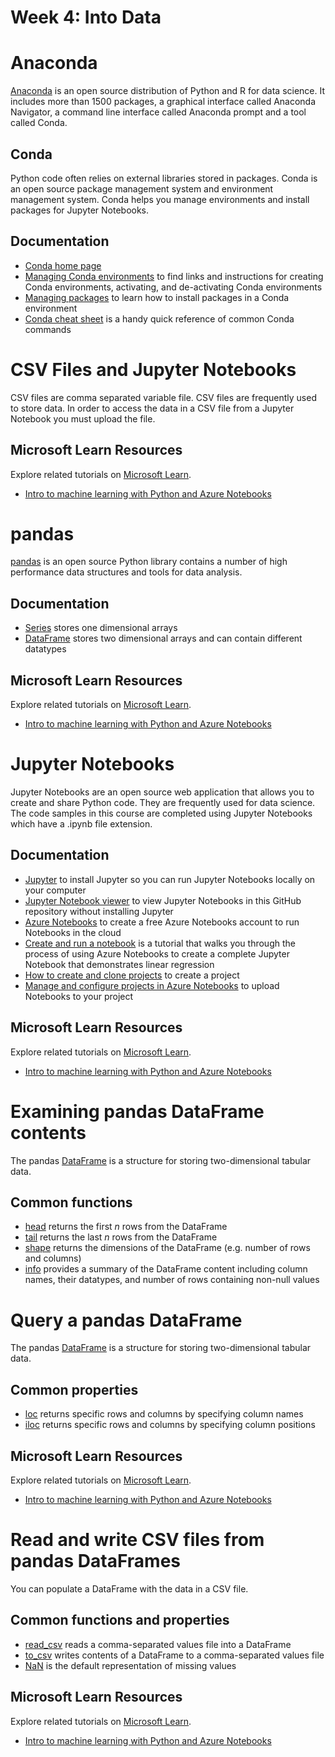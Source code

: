 # Week 4: Into Data

# Anaconda

[Anaconda](https://www.anaconda.com/) is an open source distribution of Python and R for data science. It includes more than 1500 packages, a graphical interface called Anaconda Navigator, a command line interface called Anaconda prompt and a tool called Conda.

## Conda

Python code often relies on external libraries stored in packages. Conda is an open source package management system and environment management system. Conda helps you manage environments and install packages for Jupyter Notebooks.

## Documentation

- [Conda home page](https://docs.conda.io/)
- [Managing Conda environments](https://docs.conda.io/projects/conda/latest/user-guide/tasks/manage-environments.html) to find links and instructions for creating Conda environments, activating, and de-activating Conda environments 
- [Managing packages](https://docs.conda.io/projects/conda/latest/user-guide/getting-started.html#managing-packages) to learn how to install packages in a Conda environment
- [Conda cheat sheet](https://docs.conda.io/projects/conda/latest/user-guide/cheatsheet.html) is a handy quick reference of common Conda commands

# CSV Files and Jupyter Notebooks

CSV files are comma separated variable file. CSV files are frequently used to store data. In order to access the data in a CSV file from a Jupyter Notebook you must upload the file. 

## Microsoft Learn Resources

Explore related tutorials on [Microsoft Learn](https://learn.microsoft.com/?WT.mc_id=python-c9-niner).

- [Intro to machine learning with Python and Azure Notebooks](https://docs.microsoft.com/learn/paths/intro-to-ml-with-python/?WT.mc_id=python-c9-niner)

# pandas

[pandas](https://pandas/pydata.org​) is an open source Python library contains a number of high performance data structures and tools for data analysis.

## Documentation

- [Series](https://pandas.pydata.org/pandas-docs/stable/reference/api/pandas.Series.html) stores one dimensional arrays
- [DataFrame](https://pandas.pydata.org/pandas-docs/stable/reference/frame.html) stores two dimensional arrays and can contain different datatypes

## Microsoft Learn Resources

Explore related tutorials on [Microsoft Learn](https://learn.microsoft.com/?WT.mc_id=python-c9-niner).

- [Intro to machine learning with Python and Azure Notebooks](https://docs.microsoft.com/learn/paths/intro-to-ml-with-python/?WT.mc_id=python-c9-niner)

# Jupyter Notebooks

Jupyter Notebooks are an open source web application that allows you to create and share Python code. They are frequently used for data science. The code samples in this course are completed using Jupyter Notebooks which have a .ipynb file extension.

## Documentation

- [Jupyter](https://jupyter.org/) to install Jupyter so you can run Jupyter Notebooks locally on your computer
- [Jupyter Notebook viewer](https://nbviewer.jupyter.org/) to view Jupyter Notebooks in this GitHub repository without installing Jupyter
- [Azure Notebooks](https://notebooks.azure.com/) to create a free Azure Notebooks account to run Notebooks in the cloud
- [Create and run a notebook](https://docs.microsoft.com/azure/notebooks/tutorial-create-run-jupyter-notebook?WT.mc_id=python-c9-niner) is a tutorial that walks you through the process of using Azure Notebooks to create a complete Jupyter Notebook that demonstrates linear regression
- [How to create and clone projects](https://docs.microsoft.com/azure/notebooks/create-clone-jupyter-notebooks?WT.mc_id=python-c9-niner) to create a project
- [Manage and configure projects in Azure Notebooks](https://docs.microsoft.com/azure/notebooks/configure-manage-azure-notebooks-projects?WT.mc_id=python-c9-niner) to upload Notebooks to your project

## Microsoft Learn Resources

Explore related tutorials on [Microsoft Learn](https://learn.microsoft.com/?WT.mc_id=python-c9-niner).

- [Intro to machine learning with Python and Azure Notebooks](https://docs.microsoft.com/learn/paths/intro-to-ml-with-python/?WT.mc_id=python-c9-niner)

# Examining pandas DataFrame contents

The pandas [DataFrame](https://pandas.pydata.org/pandas-docs/stable/reference/api/pandas.DataFrame.html) is a structure for storing two-dimensional tabular data.

## Common functions

- [head](https://pandas.pydata.org/pandas-docs/stable/reference/api/pandas.DataFrame.head.html) returns the first *n* rows from the DataFrame
- [tail](https://pandas.pydata.org/pandas-docs/stable/reference/api/pandas.DataFrame.tail.html) returns the last *n* rows from the DataFrame
- [shape](https://pandas.pydata.org/pandas-docs/stable/reference/api/pandas.DataFrame.shape.html) returns the dimensions of the DataFrame (e.g. number of rows and columns)
- [info](https://pandas.pydata.org/pandas-docs/stable/reference/api/pandas.DataFrame.info.html) provides a summary of the DataFrame content including column names, their datatypes, and number of rows containing non-null values

# Query a pandas DataFrame

The pandas [DataFrame](https://pandas.pydata.org/pandas-docs/stable/reference/api/pandas.DataFrame.html)  is a structure for storing two-dimensional tabular data.

## Common properties

- [loc](https://pandas.pydata.org/pandas-docs/stable/reference/api/pandas.DataFrame.loc.html) returns specific rows and columns by specifying column names
- [iloc](https://pandas.pydata.org/pandas-docs/stable/reference/api/pandas.DataFrame.iloc.html) returns specific rows and columns by specifying column positions

## Microsoft Learn Resources

Explore related tutorials on [Microsoft Learn](https://learn.microsoft.com/?WT.mc_id=python-c9-niner).

- [Intro to machine learning with Python and Azure Notebooks](https://docs.microsoft.com/learn/paths/intro-to-ml-with-python/?WT.mc_id=python-c9-niner)

# Read and write CSV files from pandas DataFrames

You can populate a DataFrame with the data in a CSV file.

## Common functions and properties

- [read_csv](https://pandas.pydata.org/pandas-docs/stable/reference/api/pandas.read_csv.html) reads a comma-separated values file into a DataFrame
- [to_csv](https://pandas.pydata.org/pandas-docs/stable/reference/api/pandas.DataFrame.to_csv.html) writes contents of a DataFrame to a comma-separated values file
- [NaN](https://pandas.pydata.org/pandas-docs/stable/user_guide/missing_data.html) is the default representation of missing values

## Microsoft Learn Resources

Explore related tutorials on [Microsoft Learn](https://learn.microsoft.com/?WT.mc_id=python-c9-niner).

- [Intro to machine learning with Python and Azure Notebooks](https://docs.microsoft.com/learn/paths/intro-to-ml-with-python/?WT.mc_id=python-c9-niner)
